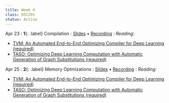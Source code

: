 ```yaml
---
title: Week 4
class: DSC291
status: Active
---
```


Apr 23
: **1**{: .label} Compilation
  : [Slides](assets/slides/7_compilation.pdf) &#8226; [Recording](https://podcast.ucsd.edu/watch/sp24/dsc291_d00/7)
: *Reading:*
* [TVM: An Automated End-to-End Optimizing Compiler for Deep Learning (required)](https://arxiv.org/pdf/1802.04799) 
* [TASO: Optimizing Deep Learning Computation with
Automatic Generation of Graph Substitutions (required)](https://cs.stanford.edu/~padon/taso-sosp19.pdf)



Apr 25
: **2**{: .label} Memory Optmizations
  : [Slides](assets/slides/8_memory.pdf) &#8226; [Recording](https://podcast.ucsd.edu/watch/sp24/dsc291_d00/8)
: *Reading:* 
* [TVM: An Automated End-to-End Optimizing Compiler for Deep Learning (required)](https://arxiv.org/pdf/1802.04799) 
* [TASO: Optimizing Deep Learning Computation with
Automatic Generation of Graph Substitutions (required)](https://cs.stanford.edu/~padon/taso-sosp19.pdf)
